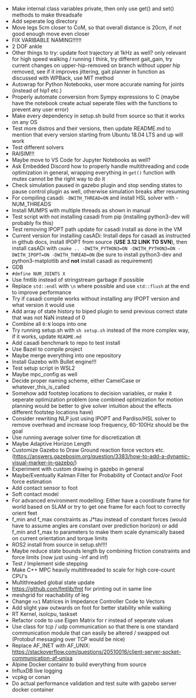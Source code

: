 - Make internal class variables private, then only use get() and set() methods to make threadsafe
- Add seperate log directory
- Move legs 5cm closer to CoM, so that overall distance is 20cm, if not good enough move even closer
- FIX VARIBABLE NAMING!!!!!!
- 2 DOF ankle
- Other things to try: update foot trajectory at 1kHz as well? only relevant for high speed walking / running I think, try different gait_gain, try current changes on upper-hip-removed on branch without upper hip removed, see if it improves jittering, gait planner in function as discussed with WPBack, use MIT method
- Autowrap for Python Notebooks, user more accurate naming for joints (instead of hip1 etc.)
- Properly automate conversion from Sympy expressions to C (maybe have the notebook create actual seperate files with the functions to prevent any user error)
- Make every dependency in setup.sh build from source so that it works on any OS
- Test more distros and their versions, then update README.md to mention that every version starting from Ubuntu 18.04 LTS and up will work
- Test different solvers
- RAISIM!!!
- Maybe move to VS Code for Jupyter Notebooks as well?
- Ask Embedded Discord how to properly handle multithreading and code optimization in general, wrapping everything in `get()` function with mutex cannot be the right way to do it
- Check simulation paused in gazebo plugin and stop sending states to pause control plugin as well, otherwise simulation breaks after resuming
- For compiling casadi: `-DWITH_THREAD=ON` and install HSL solver with -NUM_THREADS
- Install MUMPS with multiple threads as shown in manual
- Test script with not installing casadi from pip (installing python3-dev will probably fix this)
- Test removing IPOPT path update for casadi install as done in the VM
- Current version for installing casADi: Install deps for casadi as instructed in github docs, install IPOPT from source (**USE 3.12 LINK TO SVN**), then install casADi with `cmake .. -DWITH_PYTHON3=ON -DWITH_PYTHON3=ON -DWITH_IPOPT=ON -DWITH_THREAD=ON` (be sure to install python3-dev and python3-matplotlib and **not** install casadi as requirement) 
- GDB
- `#define NUM_JOINTS X`
- Use fmtlib instead of stringstream garbage if possible
- Replace `std::endl` with `\n` where possible and use `std::flush` at the end to improve performance
- Try if casadi compile works without installing any IPOPT version and what version it would use
- Add array of state history to biped plugin to send previous correct state that was not NaN instead of 0
- Combine all `0:N` loops into one
- Try running setup.sh with `sh setup.sh` instead of the more complex way, if it works, update `README.md`
- Add casadi benchmark to repo to test install
- Use Bazel to compile project
- Maybe merge everything into one repository
- Install Gazebo with Bullet engine!!!
- Test setup script in WSL2
- Maybe mpc_config as well
- Decide proper naming scheme, either CamelCase or whatever_this_is_called
- Somehow add footstep locations to decision variables, or make it seperate optimization problem (one combined optimization for motion planning would be better to give solver intuition about the effects different footstep locations have)
- Consider rewriting NLP just using IPOPT and Pardiso/HSL solver to remove overhead and increase loop frequency, 60-100Hz should be the goal
- Use running average solver time for discretization dt
- Maybe Adaptive Horizon Length
- Customize Gazebo to Draw Ground reaction force vectors etc. (https://answers.gazebosim.org/question/3383/how-to-add-a-dynamic-visual-marker-in-gazebo/)
- Experiment with custom drawing in gazebo in general
- Maybe/Eventually Kalman Filter for Probability of Contact and/or Foot force estimation
- Add contact sensor to foot
- Soft contact model
- For advanced environment modelling: Either have a coordinate frame for world based on SLAM or try to get one frame for each foot to correctly orient feet
- f_min and f_max constraints as J*tau instead of constant forces (would have to assume angles are constant over prediction horizon) or add f_min and f_max to parameters to make them scale dynamically based on current orientation and torque limits
- ROS2 install from source in setup.sh!!!!
- Maybe reduce state bounds length by combining friction constraints and force limits (now just using -inf and inf)
- Test / Implement side stepping
- Make C++ MPC heavily multithreaded to scale for high core-count CPU's
- Multithreaded global state update
- https://github.com/fmtlib/fmt for printing out in same line
- meshgrid for reachability of leg
- Change `nx1` Matrices in Impedance Controller Code to Vectors
- Add slight yaw outwards on foot for better stability while walking
- RT Kernel, isolcpu, taskset
- Refactor code to use Eigen Matrix for r instead of seperate values
- Use class for tcp / udp communication so that there is one standard communication module that can easily be altered / swapped out (Protobuf messaging over TCP would be nice)
- Replace AF_INET with AF_UNIX: https://stackoverflow.com/questions/20510016/client-server-socket-communication-af-unixa
- Alpine Docker containr to build everything from source
- InfluxDB live logging 
- vcpkg or conan
- Do actual performance validation and test suite with gazebo server docker container